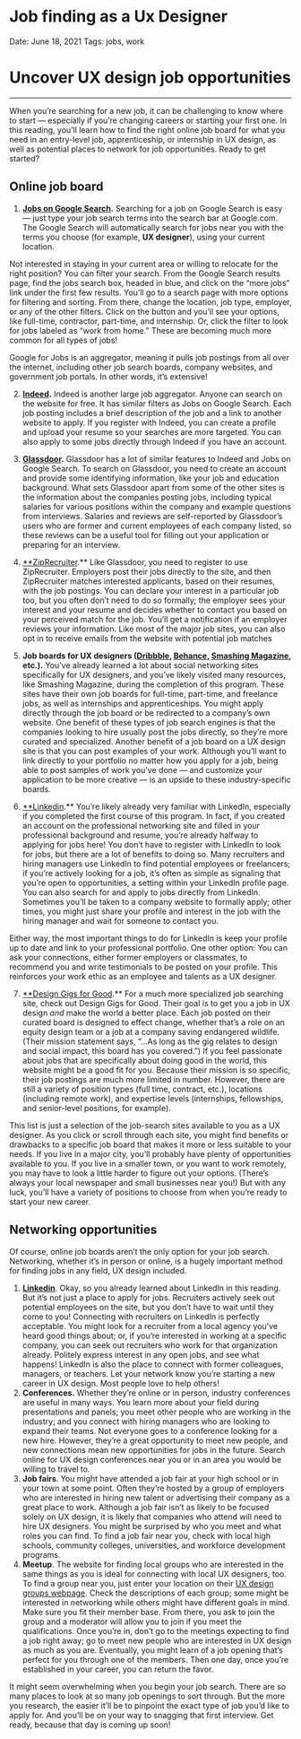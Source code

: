 # Job finding as a Ux Designer

Date: June 18, 2021
Tags: jobs, work

# Uncover UX design job opportunities

---

When you’re searching for a new job, it can be challenging to know where to start — especially if you’re changing careers or starting your first one. In this reading, you’ll learn how to find the right online job board for what you need in an entry-level job, apprenticeship, or internship in UX design, as well as potential places to network for job opportunities. Ready to get started?

## Online job board

1. **[Jobs on Google Search](https://www.google.com/).** Searching for a job on Google Search is easy — just type your job search terms into the search bar at Google.com. The Google Search will automatically search for jobs near you with the terms you choose (for example, **UX designer**), using your current location.

Not interested in staying in your current area or willing to relocate for the right position? You can filter your search. From the Google Search results page, find the jobs search box, headed in blue, and click on the “more jobs” link under the first few results. You’ll go to a search page with more options for filtering and sorting. From there, change the location, job type, employer, or any of the other filters. Click on the button and you’ll see your options, like full-time, contractor, part-time, and internship. Or, click the filter to look for jobs labeled as “work from home.” These are becoming much more common for all types of jobs!

Google for Jobs is an aggregator, meaning it pulls job postings from all over the internet, including other job search boards, company websites, and government job portals. In other words, it’s extensive!

2. **[Indeed](https://www.indeed.com/).** Indeed is another large job aggregator. Anyone can search on the website for free. It has similar filters as Jobs on Google Search. Each job posting includes a brief description of the job and a link to another website to apply. If you register with Indeed, you can create a profile and upload your resume so your searches are more targeted. You can also apply to some jobs directly through Indeed if you have an account.

3. **[Glassdoor](https://www.glassdoor.com/index.htm).** Glassdoor has a lot of similar features to Indeed and Jobs on Google Search. To search on Glassdoor, you need to create an account and provide some identifying information, like your job and education background. What sets Glassdoor apart from some of the other sites is the information about the companies posting jobs, including typical salaries for various positions within the company and example questions from interviews. Salaries and reviews are self-reported by Glassdoor’s users who are former and current employees of each company listed, so these reviews can be a useful tool for filling out your application or preparing for an interview.

4. [**ZipRecruiter](https://www.ziprecruiter.com/).** Like Glassdoor, you need to register to use ZipRecruiter. Employers post their jobs directly to the site, and then ZipRecruiter matches interested applicants, based on their resumes, with the job postings. You can declare your interest in a particular job too, but you often don’t need to do so formally; the employer sees your interest and your resume and decides whether to contact you based on your perceived match for the job. You’ll get a notification if an employer reviews your information. Like most of the major job sites, you can also opt in to receive emails from the website with potential job matches

5. **Job boards for UX designers ([Dribbble](https://dribbble.com/jobs#), [Behance](https://www.behance.net/), [Smashing Magazine](https://www.smashingmagazine.com/jobs/), etc.).** You’ve already learned a lot about social networking sites specifically for UX designers, and you’ve likely visited many resources, like Smashing Magazine, during the completion of this program. These sites have their own job boards for full-time, part-time, and freelance jobs, as well as internships and apprenticeships. You might apply directly through the job board or be redirected to a company’s own website. One benefit of these types of job search engines is that the companies looking to hire usually post the jobs directly, so they’re more curated and specialized. Another benefit of a job board on a UX design site is that you can post examples of your work. Although you’ll want to link directly to your portfolio no matter how you apply for a job, being able to post samples of work you’ve done — and customize your application to be more creative — is an upside to these industry-specific boards.

6. [**Linkedin](https://www.linkedin.com/jobs).** You’re likely already very familiar with LinkedIn, especially if you completed the first course of this program. In fact, if you created an account on the professional networking site and filled in your professional background and resume, you’re already halfway to applying for jobs here! You don’t have to register with LinkedIn to look for jobs, but there are a lot of benefits to doing so. Many recruiters and hiring managers use LinkedIn to find potential employees or freelancers; if you’re actively looking for a job, it’s often as simple as signaling that you’re open to opportunities, a setting within your LinkedIn profile page. You can also search for and apply to jobs directly from LinkedIn. Sometimes you’ll be taken to a company website to formally apply; other times, you might just share your profile and interest in the job with the hiring manager and wait for someone to contact you.

Either way, the most important things to do for LinkedIn is keep your profile up to date and link to your professional portfolio. One other option: You can ask your connections, either former employers or classmates, to recommend you and write testimonials to be posted on your profile. This reinforces your work ethic as an employee and talents as a UX designer.

7. [**Design Gigs for Good](https://www.designgigsforgood.org/).** For a much more specialized job searching site, check out Design Gigs for Good. Their goal is to get you a job in UX design *and* make the world a better place. Each job posted on their curated board is designed to effect change, whether that’s a role on an equity design team or a job at a company saving endangered wildlife. (Their mission statement says, “...As long as the gig relates to design and social impact, this board has you covered.”) If you feel passionate about jobs that are specifically about doing good in the world, this website might be a good fit for you. Because their mission is so specific, their job postings are much more limited in number. However, there are still a variety of position types (full time, contract, etc.), locations (including remote work), and expertise levels (internships, fellowships, and senior-level positions, for example).

This list is just a selection of the job-search sites available to you as a UX designer. As you click or scroll through each site, you might find benefits or drawbacks to a specific job board that makes it more or less suitable to your needs. If you live in a major city, you’ll probably have plenty of opportunities available to you. If you live in a smaller town, or you want to work remotely, you may have to look a little harder to figure out your options. (There’s always your local newspaper and small businesses near you!) But with any luck, you’ll have a variety of positions to choose from when you’re ready to start your new career.

## Networking opportunities

Of course, online job boards aren’t the only option for your job search. Networking, whether it’s in person or online, is a hugely important method for finding jobs in any field, UX design included.

1. **[Linkedin](https://www.linkedin.com/)**. Okay, so you already learned about LinkedIn in this reading. But it’s not just a place to apply for jobs. Recruiters actively seek out potential employees on the site, but you don’t have to wait until they come to you! Connecting with recruiters on LinkedIn is perfectly acceptable. You might look for a recruiter from a local agency you’ve heard good things about; or, if you’re interested in working at a specific company, you can seek out recruiters who work for that organization already. Politely express interest in any open jobs, and see what happens! LinkedIn is also the place to connect with former colleagues, managers, or teachers. Let your network know you’re starting a new career in UX design. Most people love to help others!
2. **Conferences.** Whether they’re online or in person, industry conferences are useful in many ways. You learn more about your field during presentations and panels; you meet other people who are working in the industry; and you connect with hiring managers who are looking to expand their teams. Not everyone goes to a conference looking for a new hire. However, they’re a great opportunity to meet new people, and new connections mean new opportunities for jobs in the future. Search online for UX design conferences near you or in an area you would be willing to travel to.
3. **Job fairs**. You might have attended a job fair at your high school or in your town at some point. Often they’re hosted by a group of employers who are interested in hiring new talent or advertising their company as a great place to work. Although a job fair isn’t as likely to be focused solely on UX design, it is likely that companies who attend will need to hire UX designers. You might be surprised by who you meet and what roles you can find. To find a job fair near you, check with local high schools, community colleges, universities, and workforce development programs.
4. **Meetup**. The website for finding local groups who are interested in the same things as you is ideal for connecting with local UX designers, too. To find a group near you, just enter your location on their [UX design groups webpage](https://www.meetup.com/topics/ux-design/). Check the descriptions of each group; some might be interested in networking while others might have different goals in mind. Make sure you fit their member base. From there, you ask to join the group and a moderator will allow you to join if you meet the qualifications. Once you’re in, don’t go to the meetings expecting to find a job right away; go to meet new people who are interested in UX design as much as you are. Eventually, you might learn of a job opening that’s perfect for you through one of the members. Then one day, once you’re established in your career, you can return the favor.

It might seem overwhelming when you begin your job search. There are so many places to look at so many job openings to sort through. But the more you research, the easier it’ll be to pinpoint the exact type of job you’d like to apply for. And you’ll be on your way to snagging that first interview. Get ready, because that day is coming up soon!
